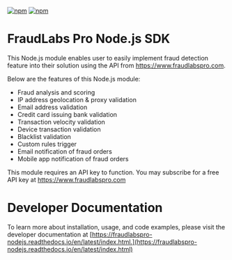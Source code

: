 [![npm](https://img.shields.io/npm/v/fraudlabspro-nodejs.svg)](http://npm.im/fraudlabspro-nodejs)
[![npm](https://img.shields.io/npm/dm/fraudlabspro-nodejs.svg)](http://npm.im/fraudlabspro-nodejs)

FraudLabs Pro Node.js SDK
=========================

This Node.js module enables user to easily implement fraud detection feature into their solution using the API from https://www.fraudlabspro.com.

Below are the features of this Node.js module:
- Fraud analysis and scoring
- IP address geolocation & proxy validation
- Email address validation
- Credit card issuing bank validation
- Transaction velocity validation
- Device transaction validation
- Blacklist validation
- Custom rules trigger
- Email notification of fraud orders
- Mobile app notification of fraud orders

This module requires an API key to function. You may subscribe for a free API key at https://www.fraudlabspro.com

# Developer Documentation
To learn more about installation, usage, and code examples, please visit the developer documentation at [https://fraudlabspro-nodejs.readthedocs.io/en/latest/index.html.](https://fraudlabspro-nodejs.readthedocs.io/en/latest/index.html)
